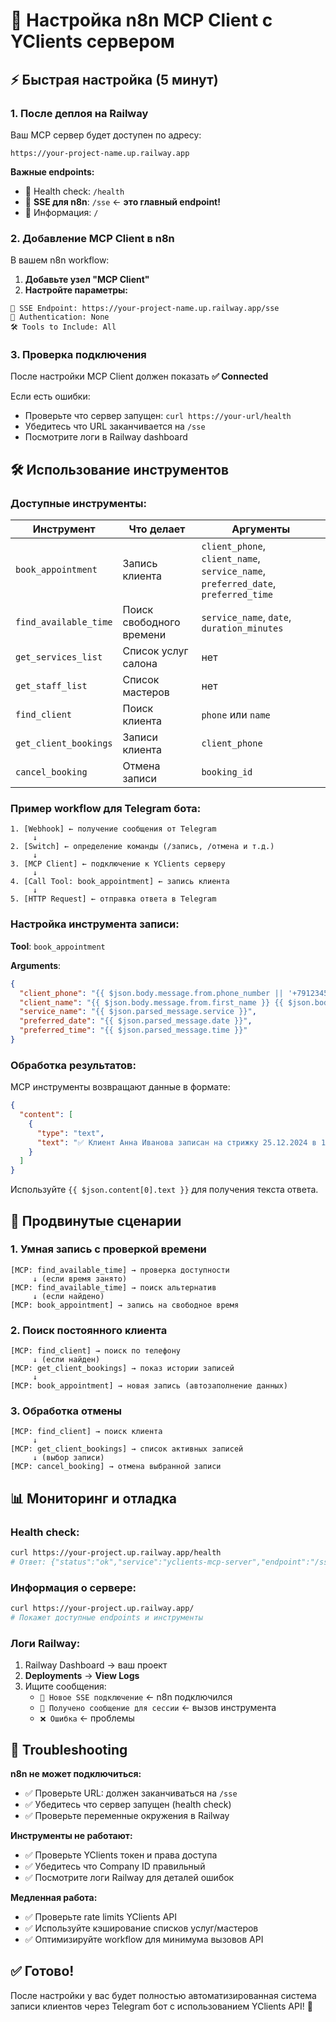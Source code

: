 # 🔌 Настройка n8n MCP Client с YClients сервером

## ⚡ Быстрая настройка (5 минут)

### 1. **После деплоя на Railway**

Ваш MCP сервер будет доступен по адресу:
```
https://your-project-name.up.railway.app
```

**Важные endpoints:**
- 🏥 Health check: `/health`
- 📡 **SSE для n8n**: `/sse` ← **это главный endpoint!**
- 📄 Информация: `/`

### 2. **Добавление MCP Client в n8n**

В вашем n8n workflow:

1. **Добавьте узел "MCP Client"**
2. **Настройте параметры:**

```
🔗 SSE Endpoint: https://your-project-name.up.railway.app/sse
🔐 Authentication: None
🛠️ Tools to Include: All
```

### 3. **Проверка подключения**

После настройки MCP Client должен показать **✅ Connected**

Если есть ошибки:
- Проверьте что сервер запущен: `curl https://your-url/health`
- Убедитесь что URL заканчивается на `/sse`
- Посмотрите логи в Railway dashboard

## 🛠️ Использование инструментов

### Доступные инструменты:

| Инструмент | Что делает | Аргументы |
|------------|------------|-----------|
| `book_appointment` | Запись клиента | `client_phone`, `client_name`, `service_name`, `preferred_date`, `preferred_time` |
| `find_available_time` | Поиск свободного времени | `service_name`, `date`, `duration_minutes` |
| `get_services_list` | Список услуг салона | нет |
| `get_staff_list` | Список мастеров | нет |
| `find_client` | Поиск клиента | `phone` или `name` |
| `get_client_bookings` | Записи клиента | `client_phone` |
| `cancel_booking` | Отмена записи | `booking_id` |

### Пример workflow для Telegram бота:

```
1. [Webhook] ← получение сообщения от Telegram
     ↓
2. [Switch] ← определение команды (/запись, /отмена и т.д.)
     ↓
3. [MCP Client] ← подключение к YClients серверу
     ↓
4. [Call Tool: book_appointment] ← запись клиента
     ↓
5. [HTTP Request] ← отправка ответа в Telegram
```

### Настройка инструмента записи:

**Tool**: `book_appointment`

**Arguments**:
```json
{
  "client_phone": "{{ $json.body.message.from.phone_number || '+79123456789' }}",
  "client_name": "{{ $json.body.message.from.first_name }} {{ $json.body.message.from.last_name }}",
  "service_name": "{{ $json.parsed_message.service }}",
  "preferred_date": "{{ $json.parsed_message.date }}",
  "preferred_time": "{{ $json.parsed_message.time }}"
}
```

### Обработка результатов:

MCP инструменты возвращают данные в формате:
```json
{
  "content": [
    {
      "type": "text", 
      "text": "✅ Клиент Анна Иванова записан на стрижку 25.12.2024 в 15:00"
    }
  ]
}
```

Используйте `{{ $json.content[0].text }}` для получения текста ответа.

## 🔄 Продвинутые сценарии

### 1. **Умная запись с проверкой времени**

```
[MCP: find_available_time] → проверка доступности
     ↓ (если время занято)
[MCP: find_available_time] → поиск альтернатив
     ↓ (если найдено)
[MCP: book_appointment] → запись на свободное время
```

### 2. **Поиск постоянного клиента**

```
[MCP: find_client] → поиск по телефону
     ↓ (если найден)
[MCP: get_client_bookings] → показ истории записей
     ↓
[MCP: book_appointment] → новая запись (автозаполнение данных)
```

### 3. **Обработка отмены**

```
[MCP: find_client] → поиск клиента
     ↓
[MCP: get_client_bookings] → список активных записей
     ↓ (выбор записи)
[MCP: cancel_booking] → отмена выбранной записи
```

## 📊 Мониторинг и отладка

### Health check:
```bash
curl https://your-project.up.railway.app/health
# Ответ: {"status":"ok","service":"yclients-mcp-server","endpoint":"/sse"}
```

### Информация о сервере:
```bash
curl https://your-project.up.railway.app/
# Покажет доступные endpoints и инструменты
```

### Логи Railway:
1. Railway Dashboard → ваш проект
2. **Deployments** → **View Logs**
3. Ищите сообщения:
   - `📡 Новое SSE подключение` ← n8n подключился
   - `📨 Получено сообщение для сессии` ← вызов инструмента
   - `❌ Ошибка` ← проблемы

## 🚨 Troubleshooting

**n8n не может подключиться:**
- ✅ Проверьте URL: должен заканчиваться на `/sse`
- ✅ Убедитесь что сервер запущен (health check)
- ✅ Проверьте переменные окружения в Railway

**Инструменты не работают:**
- ✅ Проверьте YClients токен и права доступа
- ✅ Убедитесь что Company ID правильный
- ✅ Посмотрите логи Railway для деталей ошибок

**Медленная работа:**
- ✅ Проверьте rate limits YClients API
- ✅ Используйте кэширование списков услуг/мастеров
- ✅ Оптимизируйте workflow для минимума вызовов API

## ✅ Готово!

После настройки у вас будет полностью автоматизированная система записи клиентов через Telegram бот с использованием YClients API! 🎉 